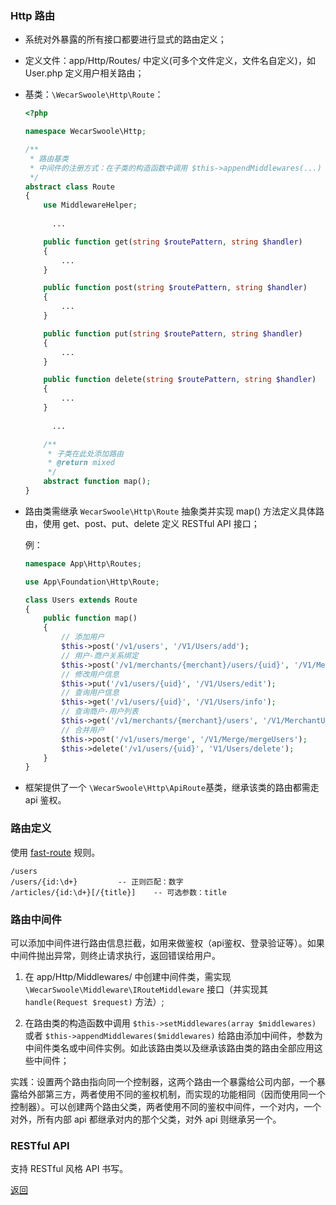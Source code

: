 ### Http 路由

- 系统对外暴露的所有接口都要进行显式的路由定义；

- 定义文件：app/Http/Routes/ 中定义(可多个文件定义，文件名自定义)，如 User.php 定义用户相关路由；

- 基类：`\WecarSwoole\Http\Route`：

  ```php
  <?php
  
  namespace WecarSwoole\Http;
  
  /**
   * 路由基类
   * 中间件的注册方式：在子类的构造函数中调用 $this->appendMiddlewares(...)
   */
  abstract class Route
  {
      use MiddlewareHelper;
    
    	...
  
      public function get(string $routePattern, string $handler)
      {
          ...
      }
  
      public function post(string $routePattern, string $handler)
      {
          ...
      }
  
      public function put(string $routePattern, string $handler)
      {
          ...
      }
  
      public function delete(string $routePattern, string $handler)
      {
          ...
      }
    
    	...
  
      /**
       * 子类在此处添加路由
       * @return mixed
       */
      abstract function map();
  }
  ```
  
- 路由类需继承 `WecarSwoole\Http\Route` 抽象类并实现 map() 方法定义具体路由，使用 get、post、put、delete 定义 RESTful API 接口；

  例：

  ```php
  namespace App\Http\Routes;
  
  use App\Foundation\Http\Route;
  
  class Users extends Route
  {
      public function map()
      {
          // 添加用户
          $this->post('/v1/users', '/V1/Users/add');
          // 用户-商户关系绑定
          $this->post('/v1/merchants/{merchant}/users/{uid}', '/V1/MerchantUsers/bind');
          // 修改用户信息
          $this->put('/v1/users/{uid}', '/V1/Users/edit');
          // 查询用户信息
          $this->get('/v1/users/{uid}', '/V1/Users/info');
          // 查询商户-用户列表
          $this->get('/v1/merchants/{merchant}/users', '/V1/MerchantUsers/getUsers');
          // 合并用户
          $this->post('/v1/users/merge', '/V1/Merge/mergeUsers');
          $this->delete('/v1/users/{uid}', 'V1/Users/delete');
      }
  }
  ```

- 框架提供了一个 `\WecarSwoole\Http\ApiRoute`基类，继承该类的路由都需走 api 鉴权。

### 路由定义

使用 [fast-route](https://github.com/nikic/FastRoute) 规则。

```
/users
/users/{id:\d+}			-- 正则匹配：数字
/articles/{id:\d+}[/{title}]	-- 可选参数：title
```

### 路由中间件

可以添加中间件进行路由信息拦截，如用来做鉴权（api鉴权、登录验证等）。如果中间件抛出异常，则终止请求执行，返回错误给用户。

1. 在 app/Http/Middlewares/ 中创建中间件类，需实现 `\WecarSwoole\Middleware\IRouteMiddleware` 接口（并实现其 `handle(Request $request)` 方法）;

2. 在路由类的构造函数中调用 `$this->setMiddlewares(array $middlewares)` 或者 `$this->appendMiddlewares($middlewares)` 给路由添加中间件，参数为中间件类名或中间件实例。如此该路由类以及继承该路由类的路由全部应用这些中间件；

实践：设置两个路由指向同一个控制器，这两个路由一个暴露给公司内部，一个暴露给外部第三方，两者使用不同的鉴权机制，而实现的功能相同（因而使用同一个控制器）。可以创建两个路由父类，两者使用不同的鉴权中间件，一个对内，一个对外，所有内部 api 都继承对内的那个父类，对外 api 则继承另一个。

### RESTful API

支持 RESTful 风格 API 书写。


[返回](../README.md)